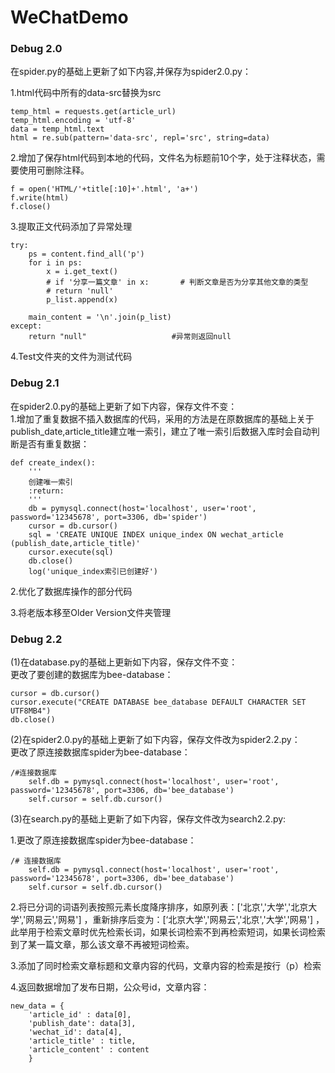 # WeChatDemo
### Debug 2.0

在spider.py的基础上更新了如下内容,并保存为spider2.0.py：  

  1.html代码中所有的data-src替换为src  

	temp_html = requests.get(article_url)  
	temp_html.encoding = 'utf-8'  
	data = temp_html.text  
	html = re.sub(pattern='data-src', repl='src', string=data)  

  2.增加了保存html代码到本地的代码，文件名为标题前10个字，处于注释状态，需要使用可删除注释。

	f = open('HTML/'+title[:10]+'.html', 'a+')
	f.write(html)
	f.close()

  3.提取正文代码添加了异常处理  

	try:  
	    ps = content.find_all('p')  
	    for i in ps:  
	    	x = i.get_text()  
	    	# if '分享一篇文章' in x:       # 判断文章是否为分享其他文章的类型  
        	# return 'null'  
        	p_list.append(x)  

	    main_content = '\n'.join(p_list)
	except:  
	    return "null"                   #异常则返回null  

  4.Test文件夹的文件为测试代码
  

### Debug 2.1

在spider2.0.py的基础上更新了如下内容，保存文件不变：   
  1.增加了重复数据不插入数据库的代码，采用的方法是在原数据库的基础上关于publish_date,article_title建立唯一索引，建立了唯一索引后数据入库时会自动判断是否有重复数据：  

	def create_index():  
	    '''  
	    创建唯一索引  
	    :return:  
	    '''  
	    db = pymysql.connect(host='localhost', user='root', password='12345678', port=3306, db='spider')  
	    cursor = db.cursor()  
	    sql = 'CREATE UNIQUE INDEX unique_index ON wechat_article (publish_date,article_title)'  
	    cursor.execute(sql)  
	    db.close()  
	    log('unique_index索引已创建好')  
	    
  2.优化了数据库操作的部分代码  
  
  3.将老版本移至Older Version文件夹管理  
  

### Debug 2.2  

(1)在database.py的基础上更新如下内容，保存文件不变：  
更改了要创建的数据库为bee-database：

	cursor = db.cursor()
	cursor.execute("CREATE DATABASE bee_database DEFAULT CHARACTER SET UTF8MB4")
	db.close()

(2)在spider2.0.py的基础上更新了如下内容，保存文件改为spider2.2.py：  
更改了原连接数据库spider为bee-database：  

	/#连接数据库
        self.db = pymysql.connect(host='localhost', user='root', password='12345678', port=3306, db='bee_database')
        self.cursor = self.db.cursor()

(3)在search.py的基础上更新了如下内容，保存文件改为search2.2.py:

  1.更改了原连接数据库spider为bee-database： 

	/# 连接数据库
        self.db = pymysql.connect(host='localhost', user='root', password='12345678', port=3306, db='bee_database')
        self.cursor = self.db.cursor()
	
  2.将已分词的词语列表按照元素长度降序排序，如原列表：['北京','大学','北京大学','网易云','网易'] ，重新排序后变为：[‘北京大学','网易云','北京','大学','网易'] ，此举用于检索文章时优先检索长词，如果长词检索不到再检索短词，如果长词检索到了某一篇文章，那么该文章不再被短词检索。  

  3.添加了同时检索文章标题和文章内容的代码，文章内容的检索是按行（p）检索  

  4.返回数据增加了发布日期，公众号id，文章内容：  

	new_data = {
		'article_id' : data[0],
		'publish_date': data[3],
		'wechat_id': data[4],
		'article_title' : title,
		'article_content' : content
		}
